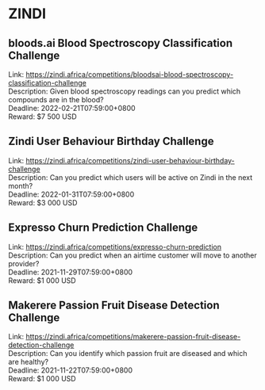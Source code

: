 # ZINDI



## bloods.ai Blood Spectroscopy Classification Challenge

Link: https://zindi.africa/competitions/bloodsai-blood-spectroscopy-classification-challenge  
Description: Given blood spectroscopy readings can you predict which compounds are in the blood?  
Deadline: 2022-02-21T07:59:00+0800  
Reward: $7 500 USD  


## Zindi User Behaviour Birthday Challenge

Link: https://zindi.africa/competitions/zindi-user-behaviour-birthday-challenge  
Description: Can you predict which users will be active on Zindi in the next month?  
Deadline: 2022-01-31T07:59:00+0800  
Reward: $3 000 USD  


## Expresso Churn Prediction Challenge

Link: https://zindi.africa/competitions/expresso-churn-prediction  
Description: Can you predict when an airtime customer will move to another provider?  
Deadline: 2021-11-29T07:59:00+0800  
Reward: $1 000 USD  


## Makerere Passion Fruit Disease Detection Challenge

Link: https://zindi.africa/competitions/makerere-passion-fruit-disease-detection-challenge  
Description: Can you identify which passion fruit are diseased and which are healthy?  
Deadline: 2021-11-22T07:59:00+0800  
Reward: $1 000 USD  


